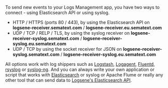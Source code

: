 To send new events to your Logs Management app, you have two ways to
connect - using Elasticsearch API or using syslog.

  - HTTP / HTTPS (ports 80 / 443), by using the Elasticsearch API on
    **logsene-receiver.sematext.com** / **logsene-receiver.eu.sematext.com**
  - UDP / TCP / RELP / TLS, by using the syslog receiver on
    **logsene-receiver-syslog.sematext.com** / **logsene-receiver-syslog.eu.sematext.com**
  - UDP / TCP by using the socket receiver for JSON
    on **logsene-receiver-syslog.sematext.com** / **logsene-receiver-syslog.eu.sematext.com**

All options work with log shippers such as
[Logstash](logstash),
[Logagent](/logagent),
[Fluentd](https://github.com/uken/fluent-plugin-elasticsearch),
[rsyslog](rsyslog) or
[syslog-ng](syslog-ng). And you can always write your own
application or script that works with
[Elasticsearch](index-events-via-elasticsearch-api) or
syslog or Apache Flume or really any other tool that can send data to
[Logsene's Elasticsearch API](index-events-via-elasticsearch-api).
